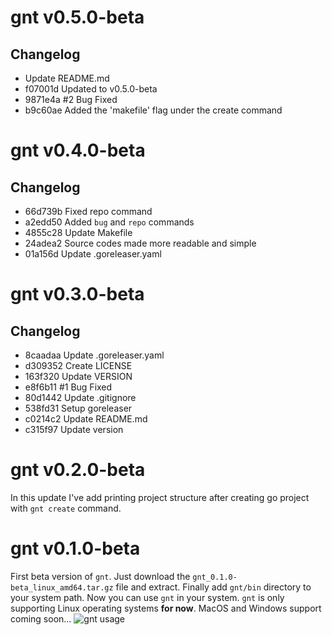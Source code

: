 # gnt v0.5.0-beta
## Changelog
* Update README.md
* f07001d Updated to v0.5.0-beta
* 9871e4a #2 Bug Fixed
* b9c60ae Added the 'makefile' flag under the create command

# gnt v0.4.0-beta
## Changelog
* 66d739b Fixed repo command
* a2edd50 Added `bug` and `repo` commands
* 4855c28 Update Makefile
* 24adea2 Source codes made more readable and simple
* 01a156d Update .goreleaser.yaml


# gnt v0.3.0-beta
## Changelog
* 8caadaa Update .goreleaser.yaml
* d309352 Create LICENSE
* 163f320 Update VERSION
* e8f6b11 #1 Bug Fixed
* 80d1442 Update .gitignore
* 538fd31 Setup goreleaser
* c0214c2 Update README.md
* c315f97 Update version


# gnt v0.2.0-beta
In this update I've add printing project structure after creating go project with `gnt create` command.


# gnt v0.1.0-beta
First beta version of `gnt`. Just download the `gnt_0.1.0-beta_linux_amd64.tar.gz` file and extract. Finally add `gnt/bin` directory to your system path. Now you can use `gnt` in your system. `gnt` is only supporting Linux operating systems **for now**. MacOS and Windows support coming soon...
![gnt usage](https://user-images.githubusercontent.com/91411319/247637391-71a02f78-1d9e-4893-8345-684d08768ef1.png)